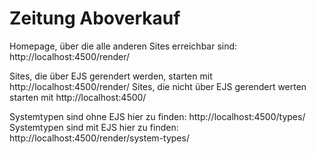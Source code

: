 # Zeitung Aboverkauf

Homepage, über die alle anderen Sites erreichbar sind:
http://localhost:4500/render/

Sites, die über EJS gerendert werden, starten mit http://localhost:4500/render/
Sites, die nicht über EJS gerendert werten starten mit http://localhost:4500/

Systemtypen sind ohne EJS hier zu finden: http://localhost:4500/types/
Systemtypen sind mit EJS hier zu finden: http://localhost:4500/render/system-types/